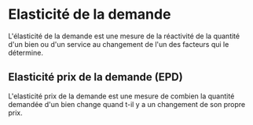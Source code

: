 # Elasticité de la demande

L'élasticité de la demande est une mesure de la réactivité de la quantité d'un bien ou d'un service au changement de l'un des facteurs qui le détermine.

## Elasticité prix de la demande (EPD)

L'elasticité prix de la demande est une mesure de combien la quantité demandée d'un bien change quand t-il y a un changement de son propre prix.